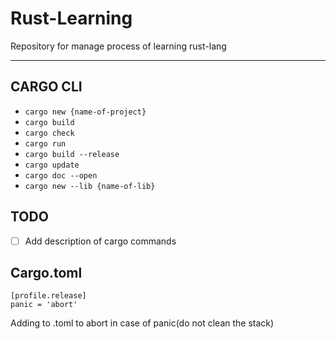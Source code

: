 # Rust-Learning

 Repository for manage process of learning rust-lang

 ---

## CARGO CLI

- `cargo new {name-of-project}`
- `cargo build`
- `cargo check`
- `cargo run`
- `cargo build --release`
- `cargo update`
- `cargo doc --open`
- `cargo new --lib {name-of-lib}`

## TODO

- [ ] Add description of cargo commands

## Cargo.toml

```[.toml]
[profile.release]
panic = 'abort' 
```

Adding to .toml to abort in case of panic(do not clean the stack)